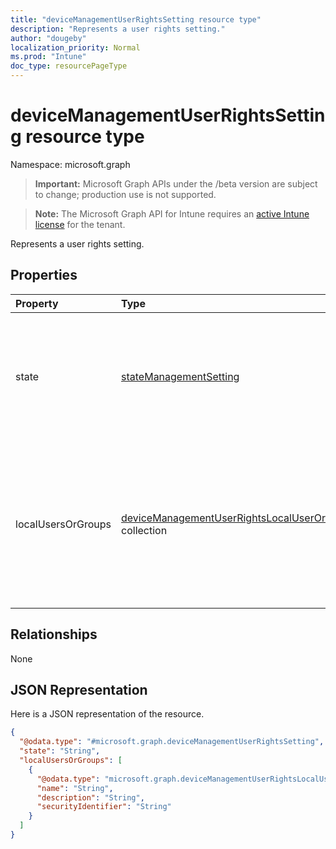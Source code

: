 ```yaml
---
title: "deviceManagementUserRightsSetting resource type"
description: "Represents a user rights setting."
author: "dougeby"
localization_priority: Normal
ms.prod: "Intune"
doc_type: resourcePageType
---
```


# deviceManagementUserRightsSetting resource type

Namespace: microsoft.graph

> **Important:** Microsoft Graph APIs under the /beta version are subject to change; production use is not supported.

> **Note:** The Microsoft Graph API for Intune requires an [active Intune license](https://go.microsoft.com/fwlink/?linkid=839381) for the tenant.

Represents a user rights setting.

## Properties
|Property|Type|Description|
|:---|:---|:---|
|state|[stateManagementSetting](../resources/intune-deviceconfig-statemanagementsetting.md)|Representing the current state of this user rights setting. Possible values are: `notConfigured`, `blocked`, `allowed`.|
|localUsersOrGroups|[deviceManagementUserRightsLocalUserOrGroup](../resources/intune-deviceconfig-devicemanagementuserrightslocaluserorgroup.md) collection|Representing a collection of local users or groups which will be set on device if the state of this setting is Allowed. This collection can contain a maximum of 500 elements.|

## Relationships
None

## JSON Representation
Here is a JSON representation of the resource.
<!-- {
  "blockType": "resource",
  "@odata.type": "microsoft.graph.deviceManagementUserRightsSetting"
}
-->
``` json
{
  "@odata.type": "#microsoft.graph.deviceManagementUserRightsSetting",
  "state": "String",
  "localUsersOrGroups": [
    {
      "@odata.type": "microsoft.graph.deviceManagementUserRightsLocalUserOrGroup",
      "name": "String",
      "description": "String",
      "securityIdentifier": "String"
    }
  ]
}
```



